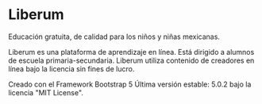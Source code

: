 # Liberum
Educación gratuita, de calidad para los niños y niñas mexicanas.

Liberum es una plataforma de aprendizaje en línea. Está dirigido a alumnos de escuela primaria-secundaria. 
Liberum utiliza contenido de creadores en línea bajo la licencia sin fines de lucro.

Creado con el Framework
Bootstrap 5
Última versión estable: 5.0.2
bajo la licencia "MIT License".
